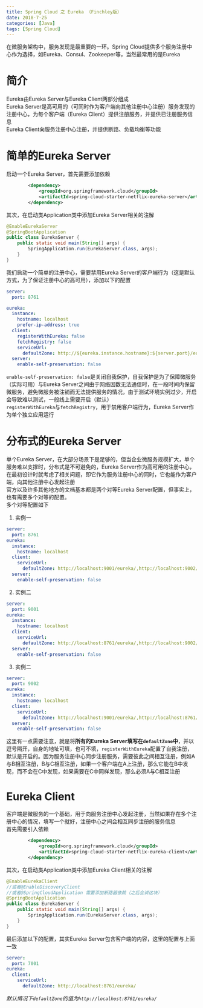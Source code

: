 ```yaml
---
title: Spring Cloud 之 Eureka （Finchley版）
date: 2018-7-25
categories: [Java]
tags: [Spring Cloud]
---
```


在微服务架构中，服务发现是最重要的一环。Spring Cloud提供多个服务注册中心作为选择，如Eureka、Consul、Zookeeper等，当然最常用的是Eureka

# 简介
Eureka由Eureka Server与Eureka Client两部分组成    
Eureka Server是高可用的（可同时作为客户端向其他注册中心注册）服务发现的注册中心，为每个客户端（Eureka Client）提供注册服务，并提供已注册服务信息    
Eureka Client向服务注册中心注册，并提供断路、负载均衡等功能    

<!-- more -->

# 简单的Eureka Server

启动一个Eureka Server，首先需要添加依赖
```xml
		<dependency>
			<groupId>org.springframework.cloud</groupId>
			<artifactId>spring-cloud-starter-netflix-eureka-server</artifactId>
		</dependency>
```

其次，在启动类Application类中添加Eureka Server相关的注解
```java
@EnableEurekaServer
@SpringBootApplication
public class EurekaServer {
	public static void main(String[] args) {
		SpringApplication.run(EurekaServer.class, args);
	}
}
```

我们启动一个简单的注册中心，需要禁用Eureka Server的客户端行为（这是默认方式，为了保证注册中心的高可用），添加以下的配置
```yml
server:
  port: 8761

eureka:
  instance:
    hostname: localhost
    prefer-ip-address: true
  client:
    registerWithEureka: false
    fetchRegistry: false
    serviceUrl:
      defaultZone: http://${eureka.instance.hostname}:${server.port}/eureka/
  server:
    enable-self-preservation: false
```

`enable-self-preservation: false`是关闭自我保护，自我保护是为了保障微服务（实际可用）与Eureka Server之间由于网络因数无法通信时，在一段时间内保留微服务，避免微服务被注销而无法提供服务的情况，由于测试环境实例过少，开启会导致难以测试，一般线上需要开启（默认）    
`registerWithEureka`与`fetchRegistry`，用于禁用客户端行为，Eureka Server作为单个独立应用运行    

# 分布式的Eureka Server
单个Eureka Server，在大部分场景下是足够的，但当企业微服务规模扩大，单个服务难以支撑时，分布式是不可避免的，Eureka Server作为高可用的注册中心，在最初设计时就考虑了相关问题，即它作为服务注册中心的同时，它也能作为客户端，向其他注册中心发起注册    
官方以及许多其他地方的文档基本都是两个对等Eureka Server配置，但事实上，也有需要多个对等的配置。    
多个对等配置如下   
1. 实例一    
```yml
server:
  port: 8761
eureka:
  instance:
    hostname: localhost
  client:
    serviceUrl:
      defaultZone: http://localhost:9001/eureka/,http://localhost:9002/eureka/
  server:
    enable-self-preservation: false
```

2. 实例二  
```yml
server:
  port: 9001
eureka:
  instance:
    hostname: localhost
  client:
    serviceUrl:
      defaultZone: http://localhost:8761/eureka/,http://localhost:9002/eureka/
  server:
    enable-self-preservation: false
```

3. 实例二   
```yml
server:
  port: 9002
eureka:
  instance:
    hostname: localhost
  client:
    serviceUrl:
      defaultZone: http://localhost:9001/eureka/,http://localhost:8761/eureka/
  server:
    enable-self-preservation: false
```
这里有一点需要注意，就是将**所有的Eureka Server填写在`defaultZone`中**，并以逗号隔开，自身的地址可填，也可不填，`registerWithEureka`配置了自我注册，默认是开启的。因为服务注册中心同步注册服务，需要彼此之间相互注册，例如A与B相互注册，B与C相互注册，如果一个客户端在A上注册，那么它能在B中发现，而不会在C中发现，如果需要在C中同样发现，那么必须A与C相互注册    

# Eureka Client
客户端是微服务的一个基础，用于向服务注册中心发起注册，当然如果存在多个注册中心的情况，填写一个就好，注册中心之间会相互同步注册的服务信息    
首先需要引入依赖    
```xml
        <dependency>
            <groupId>org.springframework.cloud</groupId>
            <artifactId>spring-cloud-starter-netflix-eureka-client</artifactId>
        </dependency>
```

其次，在启动类Application类中添加Eureka Client相关的注解
```java
@EnableEurekaClient
//或者@EnableDiscoveryClient
//或者@SpringCloudApplication 需要添加断路器依赖（之后会讲这块）
@SpringBootApplication
public class EurekaServer {
	public static void main(String[] args) {
		SpringApplication.run(EurekaServer.class, args);
	}
}
```

最后添加以下的配置，其实Eureka Server包含客户端的内容，这里的配置与上面一致
```yml
server:
  port: 7001
eureka:
  client:
    serviceUrl:
      defaultZone: http://localhost:8761/eureka/
```

*默认情况下`defaultZone`的值为`http://localhost:8761/eureka/`*
